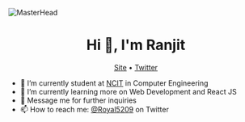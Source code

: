 ![MasterHead](https://media.giphy.com/media/KWcGnX2iz0G1fMMHrO/giphy.gif)
<h1 align="center">Hi 👋, I'm Ranjit</h1>
<p align="center">
  <a href="https://www.chaudharyranjit.com.np">Site</a> •
  <a href="https://twitter.com/Royal5209">Twitter</a>
</p>


- 🔭 I’m currently student at [NCIT](https://ncit.edu.np) in Computer Engineering
- 🌱 I’m currently learning more on Web Development and React JS
- 💬 Message me for further inquiries
- 📫 How to reach me: [@Royal5209](https://twitter.com/Royal5209) on Twitter
